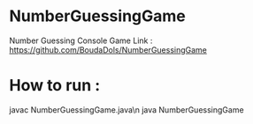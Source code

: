 # NumberGuessingGame
Number Guessing Console Game
Link : https://github.com/BoudaDols/NumberGuessingGame

# How to run : 
javac NumberGuessingGame.java\n
java NumberGuessingGame
